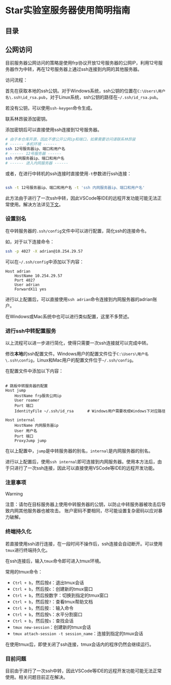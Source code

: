 # Star实验室服务器使用简明指南

## 目录

## 公网访问

目前服务器公网访问的策略是使用frp协议开放12号服务器的公网IP，利用12号服务器作为中转，再在12号服务器上通过ssh连接到内网的其他服务器。

访问流程：

首先在获取本地的ssh公钥。对于Windows系统，ssh公钥的位置在`C:\Users\用户名\.ssh\id_rsa.pub`，对于Linux系统，ssh公钥的路径在`~/.ssh/id_rsa.pub`。

若没有公钥，可以使用`ssh-keygen`命令生成。

联系林昂骏添加密钥。

添加密钥后可以直接使用ssh连接到12号服务器。

```bash
# 由于本仓库开源，因此不便公开公网ip和端口，如果需要访问请联系林昂骏
# ------ 本机环境 ------
ssh 12号服务器ip、端口和用户名
# ------ 12号服务器 ------
ssh 内网服务器ip、端口和用户名
# ------ 进入内网服务器 ------
```

或者，在进行中转机的ssh连接时直接使用`-t`参数进行ssh连接：

```bash

ssh -t 12号服务器ip、端口和用户名 -t 'ssh 内网服务器ip、端口和用户名'
```

此方法由于进行了一次ssh中转，因此VSCode等IDE的远程开发功能可能无法正常使用。解决方法详见[下文](#进行ssh中转配置服务)。

### 设置别名

在中转服务器的`.ssh/config`文件中可以进行配置，简化ssh的连接命令。

如，对于以下连接命令：

```bash
ssh -p 4027 -X adrian@10.254.29.57
```

可以在`~/.ssh/config`中添加以下内容：

```config
Host adrian
    HostName 10.254.29.57
    Port 4027
    User adrian
    ForwardX11 yes
```

进行以上配置后，可以直接使用`ssh adrian`命令连接到内网服务器的adrian账户。

在Windows或Mac系统中也可以进行类似配置，这里不多赘述。

### 进行ssh中转配置服务

以上流程可以进一步进行简化，使得只需要一次ssh连接就可以完成中转。

修改**本地**的ssh配置文件。Windows用户的配置文件位于`C:\Users\用户名\.ssh\config`，Linux和Mac用户的配置文件位于`~/.ssh/config`。

在配置文件中添加以下内容：

```config

# 跳板中转服务器的配置
Host jump
    HostName frp服务公网ip
    User roamer
    Port 端口
    IdentityFile ~/.ssh/id_rsa      # Windows用户需要改成Windows下对应路径

Host internal
    HostName 内网服务器ip
    User 用户名
    Port 端口
    ProxyJump jump

```

在以上配置中，`jump`是中转服务器的别名，`internal`是内网服务器的别名。

进行以上配置后，使用`ssh internal`即可连接到内网服务器。使用本方法后，由于只进行了一次ssh连接，因此可以直接使用VSCode等IDE的远程开发功能。

### 注意事项

> [!WARNING]
> 注意：请勿在目标服务器上使用中转服务器的公钥，以防止中转服务器被攻击后导致内网其他服务器也被攻击。
> 账户密码不要相同，尽可能设置复杂密码以应对暴力破解。

### 终端持久化

若直接使用ssh进行连接，在一段时间不操作后，ssh连接会自动断开。可以使用`tmux`进行终端持久化。

在ssh连接后，输入`tmux`命令即可进入tmux环境。

常用的tmux命令：

- `Ctrl + b`，然后按`d`：退出tmux会话
- `Ctrl + b`，然后按`c`：创建新的tmux窗口
- `Ctrl + b`，然后按数字：切换到指定的tmux窗口
- `Ctrl + b`，然后按`?`：查看tmux帮助文档
- `Ctrl + b`，然后按`:`：输入命令
- `Ctrl + b`，然后按`%`：水平分割窗口
- `Ctrl + b`，然后按`s`：查找会话
- `tmux new-session`：创建新的tmux会话
- `tmux attach-session -t session_name`：连接到指定的tmux会话

在使用tmux后，即使关闭了ssh连接，tmux会话内的程序仍然会继续运行。

### 目前问题

目前由于进行了一次ssh中转，因此VSCode等IDE的远程开发功能可能无法正常使用。相关问题目前正在解决。
